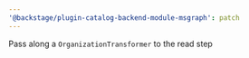 ```yaml
---
'@backstage/plugin-catalog-backend-module-msgraph': patch
---
```


Pass along a `OrganizationTransformer` to the read step
